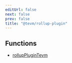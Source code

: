 ```yaml
---
editUrl: false
next: false
prev: false
title: "@tevm/rollup-plugin"
---
```


## Functions

- [rollupPluginTevm](/reference/tevm/rollup-plugin/functions/rollupplugintevm/)
